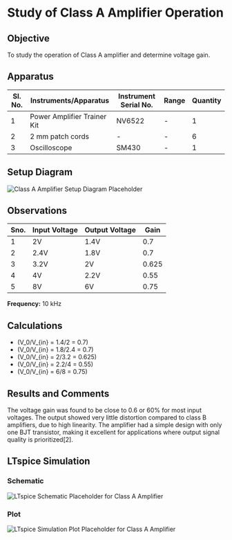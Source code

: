 # Study of Class A Amplifier Operation

## Objective
To study the operation of Class A amplifier and determine voltage gain.

## Apparatus
| Sl. No. | Instruments/Apparatus      | Instrument Serial No. | Range | Quantity |
|---------|---------------------------|----------------------|-------|----------|
| 1       | Power Amplifier Trainer Kit| NV6522               | -     | 1        |
| 2       | 2 mm patch cords           | -                    | -     | 6        |
| 3       | Oscilloscope               | SM430                | -     | 1        |

## Setup Diagram
![Class A Amplifier Setup Diagram Placeholder](setup_class_a.png)

## Observations

| Sno. | Input Voltage | Output Voltage | Gain  |
|------|---------------|---------------|-------|
| 1    | 2V            | 1.4V          | 0.7   |
| 2    | 2.4V          | 1.8V          | 0.7   |
| 3    | 3.2V          | 2V            | 0.625 |
| 4    | 4V            | 2.2V          | 0.55  |
| 5    | 8V            | 6V            | 0.75  |

**Frequency:** 10 kHz

## Calculations
- \(V_0/V_{in} = 1.4/2 = 0.7\)
- \(V_0/V_{in} = 1.8/2.4 = 0.7\)
- \(V_0/V_{in} = 2/3.2 = 0.625\)
- \(V_0/V_{in} = 2.2/4 = 0.55\)
- \(V_0/V_{in} = 6/8 = 0.75\)

## Results and Comments
The voltage gain was found to be close to 0.6 or 60% for most input voltages. The output showed very little distortion compared to class B amplifiers, due to high linearity. The amplifier had a simple design with only one BJT transistor, making it excellent for applications where output signal quality is prioritized[2].

## LTspice Simulation

### Schematic
![LTspice Schematic Placeholder for Class A Amplifier](ltspice_schematic_class_a.png)

### Plot
![LTspice Simulation Plot Placeholder for Class A Amplifier](ltspice_plot_class_a.png)
